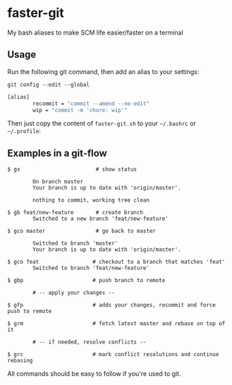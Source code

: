 # faster-git

My bash aliases to make SCM life easier/faster on a terminal

## Usage

Run the following git command, then add an alias to your settings:

`git config --edit --global`

```bash
[alias]
        recommit = "commit --amend --no-edit"
        wip = "commit -m 'chore: wip'"
```

Then just copy the content of `faster-git.sh` to your `~/.bashrc` or `~/.profile`:

## Examples in a git-flow

```
$ gs                        # show status

        On branch master
        Your branch is up to date with 'origin/master'.

        nothing to commit, working tree clean

$ gb feat/new-feature       # create branch
        Switched to a new branch 'feat/new-feature'

$ gco master                # go back to master

        Switched to branch 'master'
        Your branch is up to date with 'origin/master'.

$ gco feat                 # checkout to a branch that matches 'feat'
        Switched to branch 'feat/new-feature'

$ gbp                      # push branch to remote

        # -- apply your changes --

$ gfp                      # adds your changes, recommit and force push to remote

$ grm                      # fetch latest master and rebase on top of it

        # -- if needed, resolve conflicts --

$ grc                      # mark conflict resolutions and continue rebasing

```

All commands should be easy to follow if you're used to git.
